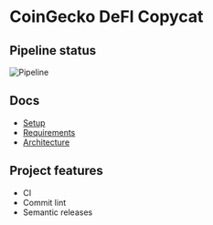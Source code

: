 # CoinGecko DeFI Copycat

## Pipeline status

![Pipeline](https://gitlab.com/firmino.changani/coingecko-defi-copycat-vuecoingecko-defi-copycat-vue/badges/develop/pipeline.svg)

## Docs

- [Setup](./docs/setup.md)
- [Requirements](./docs/setup.md)
- [Architecture](./docs/setup.md)

## Project features

- CI
- Commit lint
- Semantic releases
